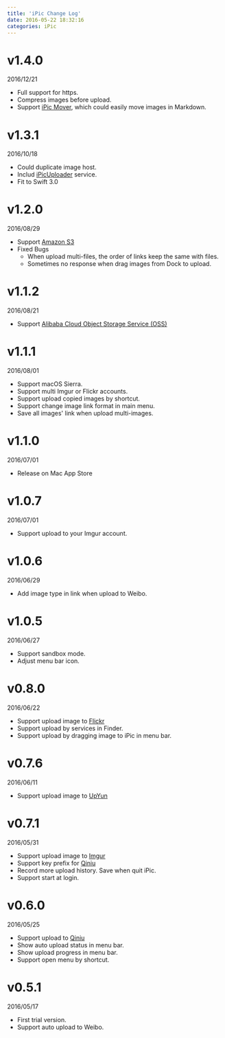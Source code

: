 ```yaml
---
title: 'iPic Change Log'
date: 2016-05-22 18:32:16
categories: iPic
---
```


# v1.4.0

2016/12/21

- Full support for https.
- Compress images before upload.
- Support [iPic Mover](https://en.toolinbox.net/iPic/iPicMover.html), which could easily move images in Markdown.

# v1.3.1

2016/10/18

- Could duplicate image host.
- Includ [iPicUploader](https://github.com/toolinbox/iPicUploader) service.
- Fit to Swift 3.0

# v1.2.0

2016/08/29

- Support [Amazon S3](https://aws.amazon.com/s3/) 
- Fixed Bugs
  - When upload multi-files, the order of links keep the same with files.
  - Sometimes no response when drag images from Dock to upload.
  
# v1.1.2

2016/08/21

- Support [Alibaba Cloud Object Storage Service (OSS)](https://intl.aliyun.com/product/oss)

<!-- more -->

# v1.1.1

2016/08/01

- Support macOS Sierra.
- Support multi Imgur or Flickr accounts.
- Support upload copied images by shortcut.
- Support change image link format in main menu.
- Save all images' link when upload multi-images.

# v1.1.0

2016/07/01

- Release on Mac App Store

# v1.0.7

2016/07/01

- Support upload to your Imgur account.

# v1.0.6

2016/06/29

- Add image type in link when upload to Weibo.

# v1.0.5

2016/06/27

- Support sandbox mode.
- Adjust menu bar icon.

# v0.8.0

2016/06/22

- Support upload image to [Flickr](https://www.flickr.com)
- Support upload by services in Finder.
- Support upload by dragging image to iPic in menu bar.

# v0.7.6

2016/06/11

- Support upload image to [UpYun](https://www.upyun.com)

# v0.7.1

2016/05/31

- Support upload image to [Imgur](https://imgur.com)
- Support key prefix for [Qiniu](https://qiniu.com)
- Record more upload history. Save when quit iPic.
- Support start at login.

# v0.6.0

2016/05/25

- Support upload to [Qiniu](https://qiniu.com)
- Show auto upload status in menu bar.
- Show upload progress in menu bar.
- Support open menu by shortcut.

# v0.5.1

2016/05/17

- First trial version.
- Support auto upload to Weibo.


